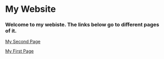 <!DOCTYPE html>
<html lang="en">
<head>
	<meta charset="UTF-8">
<body>
	<head>
		<h1>My Website</h1>
		<h3>Welcome to my webiste. The links below go to different pages of it.</h3>
	</head>
	<section>
		<p><a href="index.html">My Second Page</a></p>
		<p><a href="firstPage.html">My First Page</a></p>
	</section>
</body>
</html>
